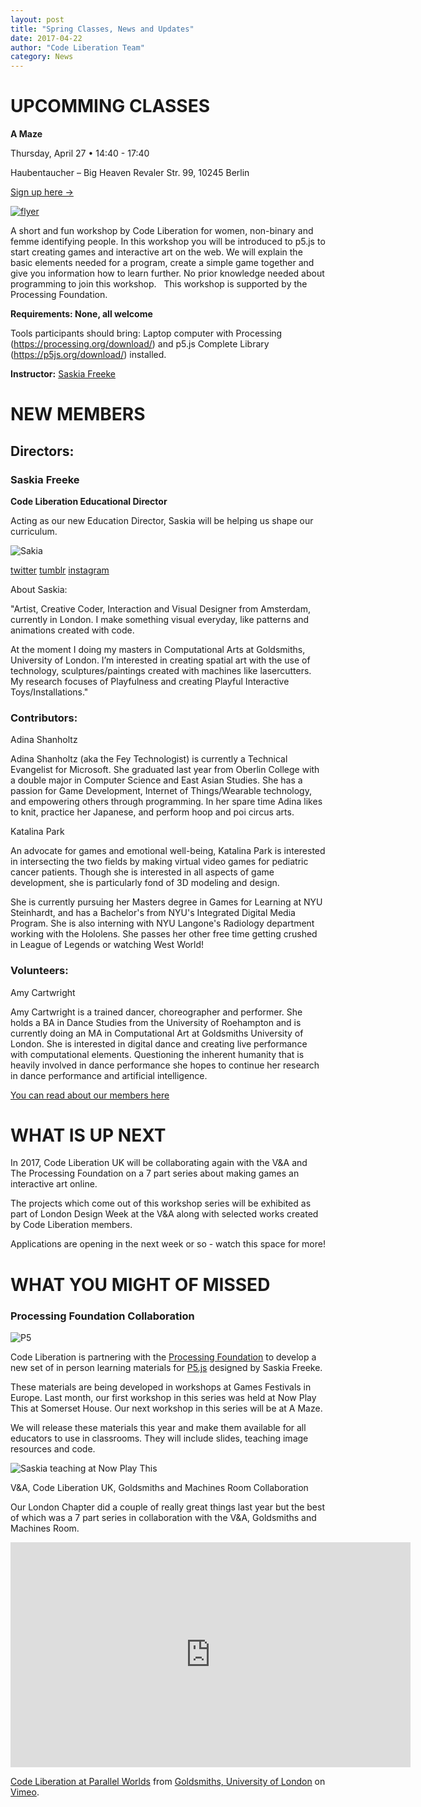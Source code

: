 ```yaml
---
layout: post
title: "Spring Classes, News and Updates"
date: 2017-04-22
author: "Code Liberation Team"
category: News
---
```


# UPCOMMING CLASSES

**A Maze**

Thursday, April 27 • 14:40 - 17:40

Haubentaucher – Big Heaven Revaler Str. 99, 10245 Berlin

[Sign up here ->](https://docs.google.com/a/codeliberation.org/forms/d/e/1FAIpQLSflTM_G-r_2qlON7ivodMNN5zfdHfpjRYe3RHfUa2qLxhvi4g/viewform?c=0&w=1&usp=send_form)

[![flyer](/img/blog/2017-spring-news/amaze.png)](https://docs.google.com/a/codeliberation.org/forms/d/e/1FAIpQLSflTM_G-r_2qlON7ivodMNN5zfdHfpjRYe3RHfUa2qLxhvi4g/viewform?c=0&w=1&usp=send_form)

A short and fun workshop by Code Liberation for women, non-binary and femme identifying people. In this workshop you will be introduced to p5.js to start creating games and interactive art on the web. We will explain the basic elements needed for a program, create a simple game together and give you information how to learn further. No prior knowledge needed about programming to join this workshop.   This workshop is supported by the Processing Foundation.

**Requirements: None, all welcome**

Tools participants should bring: Laptop computer with Processing (https://processing.org/download/) and p5.js Complete Library (https://p5js.org/download/) installed.

**Instructor:**
[Saskia Freeke](http://sasj.tumblr.com/)


# NEW MEMBERS

## Directors:

### Saskia Freeke
**Code Liberation Educational Director**

Acting as our new Education Director, Saskia will be helping us shape our curriculum.

![Sakia](/img/blog/2017-spring-news/saskia_pic.jpg)

[twitter](https://twitter.com/sasj_nl)
[tumblr](http://sasj.tumblr.com/)
[instagram](https://www.instagram.com/sasj_nl/)

About Saskia:

"Artist, Creative Coder, Interaction and Visual Designer from Amsterdam, currently in London. I make something visual everyday, like patterns and animations created with code.  

At the moment I doing my masters in Computational Arts at Goldsmiths, University of London. I’m interested in creating spatial art with the use of technology, sculptures/paintings created with machines like lasercutters. My research focuses of Playfulness and creating Playful Interactive Toys/Installations."

### Contributors:
Adina Shanholtz

Adina Shanholtz (aka the Fey Technologist) is currently a Technical Evangelist for Microsoft. She graduated last year from Oberlin College with a double major in Computer Science and East Asian Studies. She has a passion for Game Development, Internet of Things/Wearable technology, and empowering others through programming. In her spare time Adina likes to knit, practice her Japanese, and perform hoop and poi circus arts.

Katalina Park

An advocate for games and emotional well-being, Katalina Park is interested in intersecting the two fields by making virtual video games for pediatric cancer patients. Though she is interested in all aspects of game development, she is particularly fond of 3D modeling and design.

She is currently pursuing her Masters degree in Games for Learning at NYU Steinhardt, and has a Bachelor's from NYU's Integrated Digital Media Program. She is also interning with NYU Langone's Radiology department working with the Hololens. She passes her other free time getting crushed in League of Legends or watching West World!

### Volunteers:

Amy Cartwright

Amy Cartwright is a trained dancer, choreographer and performer. She holds a BA in Dance Studies from the University of Roehampton and is currently doing an MA in Computational Art at Goldsmiths University of London. She is interested in digital dance and creating live performance with computational elements.  Questioning the inherent humanity that is heavily involved in dance performance she hopes to continue her research in dance performance and artificial intelligence.

[You can read about our members here](http://codeliberation.org/team/)

# WHAT IS UP NEXT

In 2017, Code Liberation UK will be collaborating again with the V&A and The Processing Foundation on a 7 part series about making games an interactive art online.

The projects which come out of this workshop series will be exhibited as part of London Design Week at the V&A along with selected works created by Code Liberation members.

Applications are opening in the next week or so - watch this space for more!

# WHAT YOU MIGHT OF MISSED

### Processing Foundation Collaboration
![P5](/img/blog/2017-spring-news/p5.png)

Code Liberation is partnering with the [Processing Foundation](https://processingfoundation.org/) to develop a new set of in person learning materials for [P5.js](https://p5js.org/) designed by Saskia Freeke.


These materials are being developed in workshops at Games Festivals in Europe. Last month, our first workshop in this series was held at Now Play This at Somerset House. Our next workshop in this series will be at A Maze.

We will release these materials this year and make them available for all educators to use in classrooms. They will include slides, teaching image resources and code.


![Saskia teaching at Now Play This](/img/blog/2017-spring-news/saskia.jpg)


V&A, Code Liberation UK, Goldsmiths and Machines Room Collaboration 

Our London Chapter did a couple of really great things last year but the best of which was a 7 part series in collaboration with the V&A, Goldsmiths and Machines Room.

<iframe src="https://player.vimeo.com/video/194649383?color=fed100&title=0&byline=0&portrait=0" width="640" height="360" frameborder="0" webkitallowfullscreen mozallowfullscreen allowfullscreen></iframe>
<p><a href="https://vimeo.com/194649383">Code Liberation at Parallel Worlds</a> from <a href="https://vimeo.com/goldsmiths">Goldsmiths, University of London</a> on <a href="https://vimeo.com">Vimeo</a>.</p>
